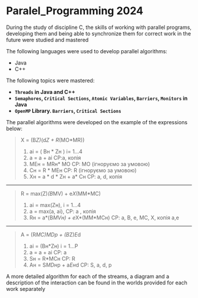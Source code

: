 # Paralel_Programming 2024
During the study of discipline C, the skills of working with parallel programs, developing them and being able to synchronize them for correct work in the future were studied and mastered

The following languages were used to develop parallel algorithms:
- Java
- C++

The following topics were mastered:
- __`Threads` in Java and C++__
- __`Semaphores`, `Critical Sections`, `Atomic Variables`, `Barriers`, `Monitors` in Java__
- __`OpenMP` Library. `Barriers`, `Critical Sections`__

The parallel algorithms were developed on the example of the expressions below:

>   X = (B*Z)*(d*Z + R*(MO*MR))
>1) аі = ( Вн * Zн )                і= 1...4
>2) а = а + аі                         СР:а, копія
>3) МЕн = МRн* MO          СР: MO	 (ігноруємо за умовою)
>4) Cн = R * МЕн                СР: R (ігноруємо за умовою)
>5) Хн = а * d * Zн + а* Cн     СР: а, d, копія
---

>R = max(Z)*(B*MV) + e*X*(MM*MC) 
>1) ai = max(Zн),                                i = 1…4 
>2) a = max(a, ai),                               СР: а , копія
>3) Rн = a*(B*MVн) + e*X*(MM*MCн)     СР: а, B, e, MC, X,  копія а,е

---
>A = (R*MC)*MD*p + (B*Z)*E*d
>1.	 ai = (Bн*Zн)                  	      				i = 1...P
>2.	 a = a + ai                        	      				CP: a
>3.	Sн = R*MCн            					CP: R  
>4.	Aн = S*MDн*p + a*Eн*d         			СР: S, a, d, p

A more detailed algorithm for each of the streams, a diagram and a description of the interaction can be found in the worlds provided for each work separately
